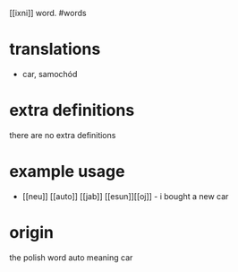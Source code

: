 [[ixni]] word.
#words
# translations
- car, samochód
# extra definitions
there are no extra definitions
# example usage
- [[neu]] [[auto]] [[jab]] [[esun]][[oj]] - i bought a new car
# origin 
the polish word auto meaning car